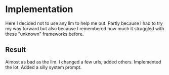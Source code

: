 # Implementation

Here I decided not to use any llm to help me out. Partly because I had to try my way forward but also because I remembered how much it struggled with these "unknown" frameworks before.

## Result

Almost as bad as the llm. I changed a few urls, added others. Implemented the lot. Added a silly system prompt.